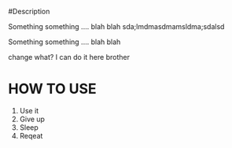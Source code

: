 #Description



Something something .... blah blah sda;lmdmasdmamsldma;sdalsd

Something something .... blah blah 

change what?
I can do it here brother

# HOW TO USE 
1. Use it
2. Give up
3. Sleep
4. Reqeat
